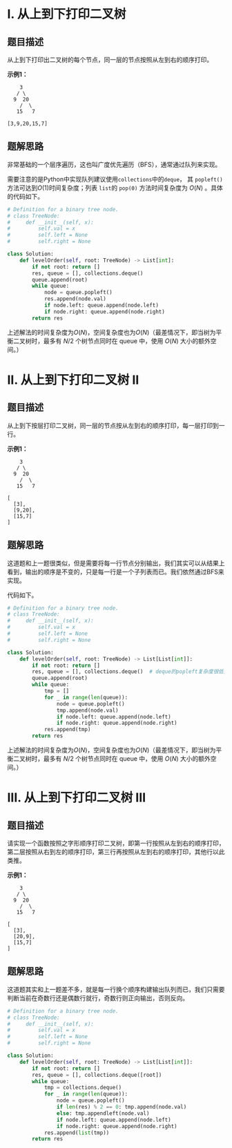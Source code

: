 # I. 从上到下打印二叉树

## 题目描述

从上到下打印出二叉树的每个节点，同一层的节点按照从左到右的顺序打印。

**示例1：**
```
    3
   / \
  9  20
    /  \
   15   7
```
```
[3,9,20,15,7]
```

## 题解思路

非常基础的一个层序遍历，这也叫广度优先遍历（BFS），通常通过队列来实现。

需要注意的是Python中实现队列建议使用`collections`中的`deque`， 其 `popleft()` 方法可达到$O(1)$时间复杂度；列表 `list`的 `pop(0)` 方法时间复杂度为 $O(N)$ 。具体的代码如下。

```python
# Definition for a binary tree node.
# class TreeNode:
#     def __init__(self, x):
#         self.val = x
#         self.left = None
#         self.right = None

class Solution:
    def levelOrder(self, root: TreeNode) -> List[int]:
        if not root: return []
        res, queue = [], collections.deque()
        queue.append(root)
        while queue:
            node = queue.popleft()
            res.append(node.val)
            if node.left: queue.append(node.left)
            if node.right: queue.append(node.right)
        return res
```

上述解法的时间复杂度为$O(N)$，空间复杂度也为$O(N)$（最差情况下，即当树为平衡二叉树时，最多有 $N/2$ 个树节点同时在 queue 中，使用 $O(N)$ 大小的额外空间。）

# II. 从上到下打印二叉树 II

## 题目描述

从上到下按层打印二叉树，同一层的节点按从左到右的顺序打印，每一层打印到一行。

**示例1：**

```
    3
   / \
  9  20
    /  \
   15   7
```

```
[
  [3],
  [9,20],
  [15,7]
]
```

## 题解思路

这道题和上一题很类似，但是需要将每一行节点分别输出，我们其实可以从结果上看到，输出的顺序是不变的，只是每一行是一个子列表而已。我们依然通过BFS来实现。

代码如下。

```python
# Definition for a binary tree node.
# class TreeNode:
#     def __init__(self, x):
#         self.val = x
#         self.left = None
#         self.right = None

class Solution:
    def levelOrder(self, root: TreeNode) -> List[List[int]]:
        if not root: return []
        res, queue = [], collections.deque()  # deque的popleft复杂度很低，比list的pop低
        queue.append(root)
        while queue:
            tmp = []
            for _ in range(len(queue)):
                node = queue.popleft()
                tmp.append(node.val)
                if node.left: queue.append(node.left)
                if node.right: queue.append(node.right)
            res.append(tmp)
        return res
```

上述解法的时间复杂度为$O(N)$，空间复杂度也为$O(N)$（最差情况下，即当树为平衡二叉树时，最多有 $N/2$ 个树节点同时在 queue 中，使用 $O(N)$ 大小的额外空间。）

# III. 从上到下打印二叉树 III

## 题目描述

请实现一个函数按照之字形顺序打印二叉树，即第一行按照从左到右的顺序打印，第二层按照从右到左的顺序打印，第三行再按照从左到右的顺序打印，其他行以此类推。

**示例1：**

```
    3
   / \
  9  20
    /  \
   15   7
```

```
[
  [3],
  [20,9],
  [15,7]
]
```

## 题解思路

这道题其实和上一题差不多，就是每一行换个顺序构建输出队列而已，我们只需要判断当前在奇数行还是偶数行就行，奇数行则正向输出，否则反向。

```python
# Definition for a binary tree node.
# class TreeNode:
#     def __init__(self, x):
#         self.val = x
#         self.left = None
#         self.right = None

class Solution:
    def levelOrder(self, root: TreeNode) -> List[List[int]]:
        if not root: return []
        res, queue = [], collections.deque([root])
        while queue:
            tmp = collections.deque()
            for _ in range(len(queue)):
                node = queue.popleft()
                if len(res) % 2 == 0: tmp.append(node.val)
                else: tmp.appendleft(node.val)
                if node.left: queue.append(node.left)
                if node.right: queue.append(node.right)
            res.append(list(tmp))
        return res
```

